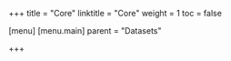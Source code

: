 +++
title = "Core"
linktitle = "Core"
weight = 1
toc = false

[menu]
  [menu.main]
    parent = "Datasets"

+++